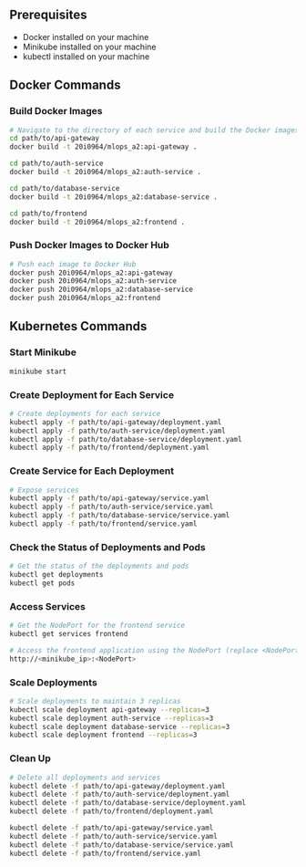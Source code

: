 ## Prerequisites

- Docker installed on your machine
- Minikube installed on your machine
- kubectl installed on your machine

## Docker Commands

### Build Docker Images

```bash
# Navigate to the directory of each service and build the Docker images
cd path/to/api-gateway
docker build -t 20i0964/mlops_a2:api-gateway .

cd path/to/auth-service
docker build -t 20i0964/mlops_a2:auth-service .

cd path/to/database-service
docker build -t 20i0964/mlops_a2:database-service .

cd path/to/frontend
docker build -t 20i0964/mlops_a2:frontend .
```

### Push Docker Images to Docker Hub

```bash
# Push each image to Docker Hub
docker push 20i0964/mlops_a2:api-gateway
docker push 20i0964/mlops_a2:auth-service
docker push 20i0964/mlops_a2:database-service
docker push 20i0964/mlops_a2:frontend
```

## Kubernetes Commands

### Start Minikube

```bash
minikube start
```

### Create Deployment for Each Service

```bash
# Create deployments for each service
kubectl apply -f path/to/api-gateway/deployment.yaml
kubectl apply -f path/to/auth-service/deployment.yaml
kubectl apply -f path/to/database-service/deployment.yaml
kubectl apply -f path/to/frontend/deployment.yaml
```

### Create Service for Each Deployment

```bash
# Expose services
kubectl apply -f path/to/api-gateway/service.yaml
kubectl apply -f path/to/auth-service/service.yaml
kubectl apply -f path/to/database-service/service.yaml
kubectl apply -f path/to/frontend/service.yaml
```

### Check the Status of Deployments and Pods

```bash
# Get the status of the deployments and pods
kubectl get deployments
kubectl get pods
```

### Access Services

```bash
# Get the NodePort for the frontend service
kubectl get services frontend

# Access the frontend application using the NodePort (replace <NodePort> with actual port)
http://<minikube_ip>:<NodePort>
```

### Scale Deployments

```bash
# Scale deployments to maintain 3 replicas
kubectl scale deployment api-gateway --replicas=3
kubectl scale deployment auth-service --replicas=3
kubectl scale deployment database-service --replicas=3
kubectl scale deployment frontend --replicas=3
```

### Clean Up

```bash
# Delete all deployments and services
kubectl delete -f path/to/api-gateway/deployment.yaml
kubectl delete -f path/to/auth-service/deployment.yaml
kubectl delete -f path/to/database-service/deployment.yaml
kubectl delete -f path/to/frontend/deployment.yaml

kubectl delete -f path/to/api-gateway/service.yaml
kubectl delete -f path/to/auth-service/service.yaml
kubectl delete -f path/to/database-service/service.yaml
kubectl delete -f path/to/frontend/service.yaml

